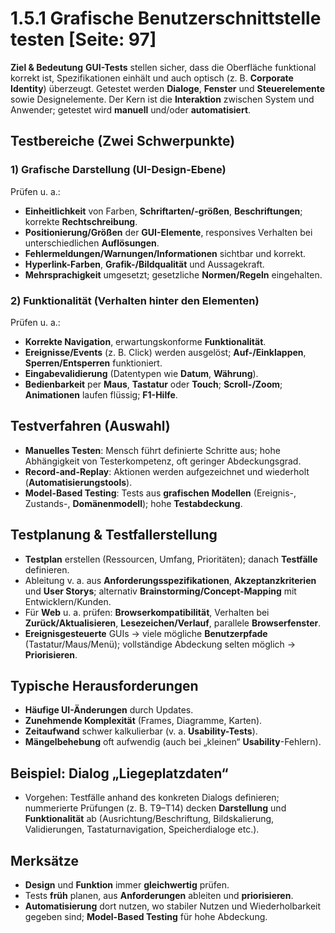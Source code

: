 # 1.5.1 Grafische Benutzerschnittstelle testen [Seite: 97]

**Ziel & Bedeutung**
**GUI-Tests** stellen sicher, dass die Oberfläche funktional korrekt ist, Spezifikationen einhält und auch optisch (z. B. **Corporate Identity**) überzeugt. Getestet werden **Dialoge**, **Fenster** und **Steuerelemente** sowie Designelemente. Der Kern ist die **Interaktion** zwischen System und Anwender; getestet wird **manuell** und/oder **automatisiert**. 

## Testbereiche (Zwei Schwerpunkte)

### 1) Grafische Darstellung (UI-Design-Ebene)

Prüfen u. a.:

* **Einheitlichkeit** von Farben, **Schriftarten/-größen**, **Beschriftungen**; korrekte **Rechtschreibung**.
* **Positionierung/Größen** der **GUI-Elemente**, responsives Verhalten bei unterschiedlichen **Auflösungen**.
* **Fehlermeldungen/Warnungen/Informationen** sichtbar und korrekt.
* **Hyperlink-Farben**, **Grafik-/Bildqualität** und Aussagekraft.
* **Mehrsprachigkeit** umgesetzt; gesetzliche **Normen/Regeln** eingehalten. 

### 2) Funktionalität (Verhalten hinter den Elementen)

Prüfen u. a.:

* **Korrekte Navigation**, erwartungskonforme **Funktionalität**.
* **Ereignisse/Events** (z. B. Click) werden ausgelöst; **Auf-/Einklappen**, **Sperren/Entsperren** funktioniert.
* **Eingabevalidierung** (Datentypen wie **Datum**, **Währung**).
* **Bedienbarkeit** per **Maus**, **Tastatur** oder **Touch**; **Scroll-/Zoom**; **Animationen** laufen flüssig; **F1-Hilfe**.

## Testverfahren (Auswahl)

* **Manuelles Testen**: Mensch führt definierte Schritte aus; hohe Abhängigkeit von Testerkompetenz, oft geringer Abdeckungsgrad.
* **Record-and-Replay**: Aktionen werden aufgezeichnet und wiederholt (**Automatisierungstools**).
* **Model-Based Testing**: Tests aus **grafischen Modellen** (Ereignis-, Zustands-, **Domänenmodell**); hohe **Testabdeckung**. 

## Testplanung & Testfallerstellung

* **Testplan** erstellen (Ressourcen, Umfang, Prioritäten); danach **Testfälle** definieren.
* Ableitung v. a. aus **Anforderungsspezifikationen**, **Akzeptanzkriterien** und **User Storys**; alternativ **Brainstorming/Concept-Mapping** mit Entwicklern/Kunden.
* Für **Web** u. a. prüfen: **Browserkompatibilität**, Verhalten bei **Zurück/Aktualisieren**, **Lesezeichen/Verlauf**, parallele **Browserfenster**.
* **Ereignisgesteuerte** GUIs → viele mögliche **Benutzerpfade** (Tastatur/Maus/Menü); vollständige Abdeckung selten möglich → **Priorisieren**. 

## Typische Herausforderungen

* **Häufige UI-Änderungen** durch Updates.
* **Zunehmende Komplexität** (Frames, Diagramme, Karten).
* **Zeitaufwand** schwer kalkulierbar (v. a. **Usability-Tests**).
* **Mängelbehebung** oft aufwendig (auch bei „kleinen“ **Usability**-Fehlern).

## Beispiel: Dialog „Liegeplatzdaten“

* Vorgehen: Testfälle anhand des konkreten Dialogs definieren; nummerierte Prüfungen (z. B. T9–T14) decken **Darstellung** und **Funktionalität** ab (Ausrichtung/Beschriftung, Bildskalierung, Validierungen, Tastaturnavigation, Speicherdialoge etc.).

## Merksätze

* **Design** und **Funktion** immer **gleichwertig** prüfen.
* Tests **früh** planen, aus **Anforderungen** ableiten und **priorisieren**.
* **Automatisierung** dort nutzen, wo stabiler Nutzen und Wiederholbarkeit gegeben sind; **Model-Based Testing** für hohe Abdeckung.
